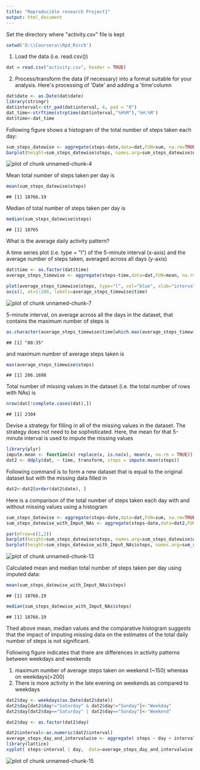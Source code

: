 ```yaml
---
title: "Reproducible research Project1"
output: html_document
---
```


Set the directory where "activity.csv" file is kept


```r
setwd('D:\\Coursera\\Rpd_Rsrch')
```

1. Load the data (i.e. read.csv())

```r
dat = read.csv("activity.csv", header = TRUE)
```

2. Process/transform the data (if necessary) into a format suitable for your analysis. Here's processing of 'Date' and adding a 'time'column 

```r
dat$date <- as.Date(dat$date)
library(stringr)
dat$interval<-str_pad(dat$interval, 4, pad = "0")
dat_time<-strftime(strptime(dat$interval,"%H%M"),'%H:%M')
dat$time<-dat_time
```

Following figure shows a histogram of the total number of steps taken each day:

```r
sum_steps_datewise <- aggregate(steps~date,data=dat,FUN=sum, na.rm=TRUE)
barplot(height=sum_steps_datewise$steps, names.arg=sum_steps_datewise$date, xlab="date", ylab="# steps",main="Total Steps Taken Each Day")
```

![plot of chunk unnamed-chunk-4](figure/unnamed-chunk-4-1.png) 


Mean total number of steps taken per day is

```r
mean(sum_steps_datewise$steps)
```

```
## [1] 10766.19
```


Median of total number of steps taken per day is

```r
median(sum_steps_datewise$steps)
```

```
## [1] 10765
```

What is the average daily activity pattern?

A time series plot (i.e. type = "l") of the 5-minute interval (x-axis) and the average number of steps taken, averaged across all days (y-axis)


```r
dat$time <- as.factor(dat$time)
average_steps_timewise <- aggregate(steps~time,data=dat,FUN=mean, na.rm=TRUE)

plot(average_steps_timewise$steps, type="l", col="blue", xlab="interval", ylab="Mean # steps", main="Mean Steps Taken Every 5 mins Across All Days",xaxt="n")
axis(1, at=1:288, labels=average_steps_timewise$time)
```

![plot of chunk unnamed-chunk-7](figure/unnamed-chunk-7-1.png) 

5-minute interval, on average across all the days in the dataset, that contains the maximum number of steps is

```r
as.character(average_steps_timewise$time[which.max(average_steps_timewise$steps)])
```

```
## [1] "08:35"
```
and maximum number of average steps taken is

```r
max(average_steps_timewise$steps)
```

```
## [1] 206.1698
```

Total number of missing values in the dataset (i.e. the total number of rows with NAs) is

```r
nrow(dat[!complete.cases(dat),])
```

```
## [1] 2304
```

Devise a strategy for filling in all of the missing values in the dataset. The strategy does not need to be sophisticated.
Here, the mean for that 5-minute interval is used to impute the missing values

```r
library(plyr)
impute.mean <- function(x) replace(x, is.na(x), mean(x, na.rm = TRUE))
dat2 <- ddply(dat, ~ time, transform, steps = impute.mean(steps))
```

Following command is to form a new dataset that is equal to the original dataset but with the missing data filled in

```r
dat2<-dat2[order(dat2$date), ]
```

Here is a comparison of the  total number of steps taken each day with and without missing values using a histogram

```r
sum_steps_datewise <- aggregate(steps~date,data=dat,FUN=sum, na.rm=TRUE)
sum_steps_datewise_with_Imput_NAs <- aggregate(steps~date,data=dat2,FUN=sum, na.rm=TRUE)

par(mfrow=c(1,2))
barplot(height=sum_steps_datewise$steps, names.arg=sum_steps_datewise$date, xlab="date", ylab="# steps",main="Total Steps Taken Each Day")
barplot(height=sum_steps_datewise_with_Imput_NAs$steps, names.arg=sum_steps_datewise_with_Imput_NAs$date, xlab="date", ylab="# steps",main="Total Steps Taken Each Day with Imput_NAs")
```

![plot of chunk unnamed-chunk-13](figure/unnamed-chunk-13-1.png) 

Calculated mean and median total number of steps taken per day using imputed data:

```r
mean(sum_steps_datewise_with_Imput_NAs$steps)
```

```
## [1] 10766.19
```

```r
median(sum_steps_datewise_with_Imput_NAs$steps)
```

```
## [1] 10766.19
```

Thed above mean, median values and the comparative histogram suggests that the  impact of imputing missing data on the estimates of the total daily number of steps is not significant.

Following figure indicates that there are differences in activity patterns between weekdays and weekends
1) maximum number of average steps taken on weekend (~150) whereas on weekdays(>200)
2) There is more activity in the late evening on weekends as compared to weekdays


```r
dat2$day <- weekdays(as.Date(dat2$date))
dat2$day[dat2$day!="Saturday" & dat2$day!="Sunday"]<-"Weekday"
dat2$day[dat2$day=="Saturday" | dat2$day=="Sunday"]<-"Weekend"

dat2$day <- as.factor(dat2$day)

dat2$interval<-as.numeric(dat2$interval)
average_steps_day_and_intervalwise <- aggregate( steps ~ day + interval, data = dat2, mean)
library(lattice)
xyplot( steps~interval | day,  data=average_steps_day_and_intervalwise,type="l",layout=c(1,2),xlab="Interval", ylab="Mean Number of Steps")
```

![plot of chunk unnamed-chunk-15](figure/unnamed-chunk-15-1.png) 
 
